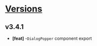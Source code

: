 # [Versions](https://github.com/Tracktor/design-system/releases)

## v3.4.1
- **[feat]** -`DialogPopper` component export
